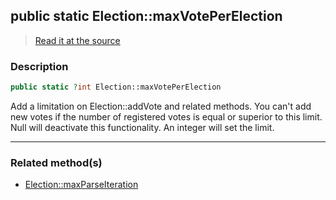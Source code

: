 ## public static Election::maxVotePerElection

> [Read it at the source](https://github.com/julien-boudry/Condorcet/blob/master/src/Election.php#L25)

### Description    

```php
public static ?int Election::maxVotePerElection 
```

Add a limitation on Election::addVote and related methods. You can't add new votes if the number of registered votes is equal or superior to this limit.
Null will deactivate this functionality. An integer will set the limit.
    
---------------------------------------

### Related method(s)      

* [Election::maxParseIteration](/Docs/ApiReferences/Election%20Class/public%20static%20Election--maxParseIteration.md)    
